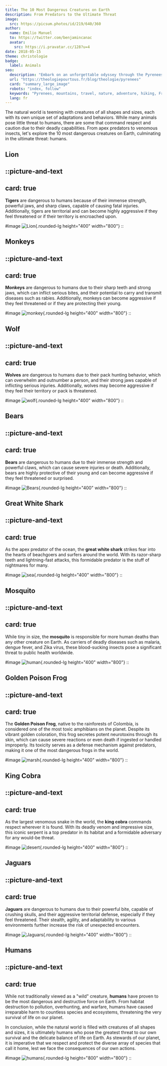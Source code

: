```yaml
---
title: The 10 Most Dangerous Creatures on Earth
description: From Predators to the Ultimate Threat
image:
  src: https://picsum.photos/id/219/640/360
author:
  name: Emilio Manuel
  to: https://twitter.com/benjamincanac
  avatar:
    src: https://i.pravatar.cc/128?u=4
date: 2018-05-15
theme: christologie
badge:
  label: Animals
seo:
  description: "Embark on an unforgettable odyssey through the Pyrenees: majestic peaks, pristine valleys, and rich culture."
  url: "https://theologiepourtous.fr/blog/theologie/pyrenees"
  card: "summary_large_image"
  robots: "index, follow"
  keywords: "Pyrenees, mountains, travel, nature, adventure, hiking, France, Spain, culture, history, biodiversity"
  lang: fr
---
```


The natural world is teeming with creatures of all shapes and sizes, each with its own unique set of adaptations and behaviors. While many animals pose little threat to humans, there are some that command respect and caution due to their deadly capabilities. From apex predators to venomous insects, let's explore the 10 most dangerous creatures on Earth, culminating in the ultimate threat: humans.

## Lion

::picture-and-text
---
card: true
---
**Tigers** are dangerous to humans because of their immense strength, powerful jaws, and sharp claws, capable of causing fatal injuries. Additionally, tigers are territorial and can become highly aggressive if they feel threatened or if their territory is encroached upon.

#image
![Lion](https://picsum.photos/id/1074/800/400){.rounded-lg height="400" width="800"}
::

## Monkeys

::picture-and-text
---
card: true
---
**Monkeys** are dangerous to humans due to their sharp teeth and strong jaws, which can inflict serious bites, and their potential to carry and transmit diseases such as rabies. Additionally, monkeys can become aggressive if they feel threatened or if they are protecting their young.

#image
![monkey](https://picsum.photos/id/783/800/400){.rounded-lg height="400" width="800"}
::

## Wolf

::picture-and-text
---
card: true
---
**Wolves** are dangerous to humans due to their pack hunting behavior, which can overwhelm and outnumber a person, and their strong jaws capable of inflicting serious injuries. Additionally, wolves may become aggressive if they feel their territory or pack is threatened.

#image
![wolf](https://picsum.photos/id/582/800/400){.rounded-lg height="400" width="800"}
::

## Bears

::picture-and-text
---
card: true
---
**Bears** are dangerous to humans due to their immense strength and powerful claws, which can cause severe injuries or death. Additionally, bears are highly protective of their young and can become aggressive if they feel threatened or surprised.

#image
![Bears](https://picsum.photos/id/1020/800/400){.rounded-lg height="400" width="800"}
::

## Great White Shark

::picture-and-text
---
card: true
---
As the apex predator of the ocean, the **great white shark** strikes fear into the hearts of beachgoers and surfers around the world. With its razor-sharp teeth and lightning-fast attacks, this formidable predator is the stuff of nightmares for many.

#image
![sea](https://picsum.photos/id/124/800/400){.rounded-lg height="400" width="800"}
::

## Mosquito

::picture-and-text
---
card: true
---
While tiny in size, the **mosquito** is responsible for more human deaths than any other creature on Earth. As carriers of deadly diseases such as malaria, dengue fever, and Zika virus, these blood-sucking insects pose a significant threat to public health worldwide.

#image
![human](https://picsum.photos/id/996/800/400){.rounded-lg height="400" width="800"}
::

## Golden Poison Frog

::picture-and-text
---
card: true
---
The **Golden Poison Frog**, native to the rainforests of Colombia, is considered one of the most toxic amphibians on the planet. Despite its vibrant golden coloration, this frog secretes potent neurotoxins through its skin, which can cause severe reactions or even death if ingested or handled improperly. Its toxicity serves as a defense mechanism against predators, making it one of the most dangerous frogs in the world.

#image
![marsh](https://picsum.photos/id/128/800/400){.rounded-lg height="400" width="800"}
::

## King Cobra

::picture-and-text
---
card: true
---
As the largest venomous snake in the world, the **king cobra** commands respect wherever it is found. With its deadly venom and impressive size, this iconic serpent is a top predator in its habitat and a formidable adversary for any would-be threat.

#image
![desert](https://picsum.photos/id/196/800/400){.rounded-lg height="400" width="800"}
::

## Jaguars

::picture-and-text
---
card: true
---
**Jaguars** are dangerous to humans due to their powerful bite, capable of crushing skulls, and their aggressive territorial defense, especially if they feel threatened. Their stealth, agility, and adaptability to various environments further increase the risk of unexpected encounters.

#image
![Jaguars](https://picsum.photos/id/219/800/400){.rounded-lg height="400" width="800"}
::

## Humans

::picture-and-text
---
card: true
---
While not traditionally viewed as a "wild" creature, **humans** have proven to be the most dangerous and destructive force on Earth. From habitat destruction to pollution, overhunting, and warfare, humans have caused irreparable harm to countless species and ecosystems, threatening the very survival of life on our planet.

In conclusion, while the natural world is filled with creatures of all shapes and sizes, it is ultimately humans who pose the greatest threat to our own survival and the delicate balance of life on Earth. As stewards of our planet, it is imperative that we respect and protect the diverse array of species that call it home, lest we face the consequences of our own actions.

#image
![humans](https://picsum.photos/id/978/800/800){.rounded-lg height="800" width="800"}
::
